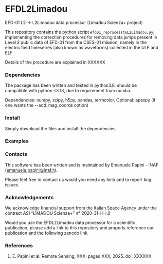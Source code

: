 # EFDL2Limadou
EFD-01 L2 -> L2Limadou data processor (Limadou Scienza+ project) 

This repository contains the python script `efd01_reprocesstoL2Limadou.py`, implementing the correction procedures for removing data jumps present in Level 2 public data of EFD-01 from the CSES-01 mission,
namely in the electric field timeseries (also known as waveforms) collected  in the ULF and ELF.

Details of the procedure are explained in XXXXXX

### Dependencies ###
The package has been written and tested in python3.8, should be compatible with python <3.13, due to requirement from numba.

Dependencies: numpy, scipy, h5py, pandas, termcolor, 
Optional: apexpy (if one wants the --add_mag_coords option)


### Install ###

Simply download the files and install the dependencies.

### Examples ###


### Contacts ###

This software has been written and is maintained by Emanuele Papini - INAF (emanuele.papini@inaf.it).

Please feel free to contact us would you need any help and to report bug issues.

### Acknowledgements ###

We acknowledge financial support from the Italian Space Agency under the contract ASI “LIMADOU Scienza+” n° 2020-31-HH.0

Would you use the EFDL2Limadou data processor for a scientific publication, please add a link to this repository and properly reference our publication and the following zenodo link.


### References ###

1) E. Papini et al. [](https://mdpi.com) Remote Sensing, XXX, pages XXX, 2025. doi: XXXXXX
